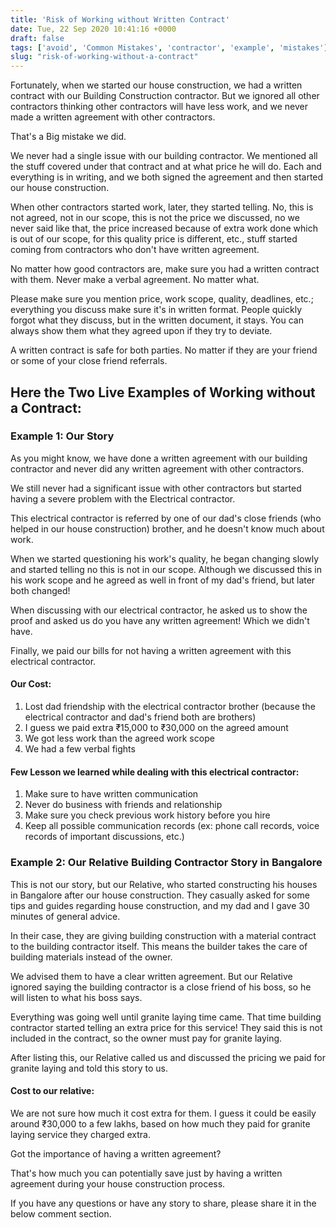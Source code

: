 ```yaml
---
title: 'Risk of Working without Written Contract'
date: Tue, 22 Sep 2020 10:41:16 +0000
draft: false
tags: ['avoid', 'Common Mistakes', 'contractor', 'example', 'mistakes']
slug: "risk-of-working-without-a-contract"
---
```


Fortunately, when we started our house construction, we had a written contract with our Building Construction contractor. But we ignored all other contractors thinking other contractors will have less work, and we never made a written agreement with other contractors.

That's a Big mistake we did.

We never had a single issue with our building contractor. We mentioned all the stuff covered under that contract and at what price he will do. Each and everything is in writing, and we both signed the agreement and then started our house construction.

When other contractors started work, later, they started telling. No, this is not agreed, not in our scope, this is not the price we discussed, no we never said like that, the price increased because of extra work done which is out of our scope, for this quality price is different, etc., stuff started coming from contractors who don't have written agreement.

No matter how good contractors are, make sure you had a written contract with them. Never make a verbal agreement. No matter what.

Please make sure you mention price, work scope, quality, deadlines, etc.; everything you discuss make sure it's in written format. People quickly forgot what they discuss, but in the written document, it stays. You can always show them what they agreed upon if they try to deviate.

A written contract is safe for both parties. No matter if they are your friend or some of your close friend referrals.

Here the Two Live Examples of Working without a Contract:
---------------------------------------------------------

### Example 1: Our Story

As you might know, we have done a written agreement with our building contractor and never did any written agreement with other contractors.

We still never had a significant issue with other contractors but started having a severe problem with the Electrical contractor.

This electrical contractor is referred by one of our dad's close friends (who helped in our house construction) brother, and he doesn't know much about work.

When we started questioning his work's quality, he began changing slowly and started telling no this is not in our scope. Although we discussed this in his work scope and he agreed as well in front of my dad's friend, but later both changed!

When discussing with our electrical contractor, he asked us to show the proof and asked us do you have any written agreement! Which we didn't have.

Finally, we paid our bills for not having a written agreement with this electrical contractor.

#### Our Cost:

1) Lost dad friendship with the electrical contractor brother (because the electrical contractor and dad's friend both are brothers)  
2) I guess we paid extra ₹15,000 to ₹30,000 on the agreed amount  
3) We got less work than the agreed work scope  
4) We had a few verbal fights

#### Few Lesson we learned while dealing with this electrical contractor:

1) Make sure to have written communication  
2) Never do business with friends and relationship  
3) Make sure you check previous work history before you hire  
4) Keep all possible communication records (ex: phone call records, voice records of important discussions, etc.)

### Example 2: Our Relative Building Contractor Story in Bangalore

This is not our story, but our Relative, who started constructing his houses in Bangalore after our house construction. They casually asked for some tips and guides regarding house construction, and my dad and I gave 30 minutes of general advice.

In their case, they are giving building construction with a material contract to the building contractor itself. This means the builder takes the care of building materials instead of the owner.

We advised them to have a clear written agreement. But our Relative ignored saying the building contractor is a close friend of his boss, so he will listen to what his boss says.

Everything was going well until granite laying time came. That time building contractor started telling an extra price for this service! They said this is not included in the contract, so the owner must pay for granite laying.

After listing this, our Relative called us and discussed the pricing we paid for granite laying and told this story to us.

#### Cost to our relative:

We are not sure how much it cost extra for them. I guess it could be easily around ₹30,000 to a few lakhs, based on how much they paid for granite laying service they charged extra.

Got the importance of having a written agreement?

That's how much you can potentially save just by having a written agreement during your house construction process.

If you have any questions or have any story to share, please share it in the below comment section.